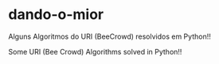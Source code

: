# dando-o-mior
Alguns Algoritmos do URI (BeeCrowd) resolvidos em Python!!


Some URI (Bee Crowd) Algorithms solved in Python!!
